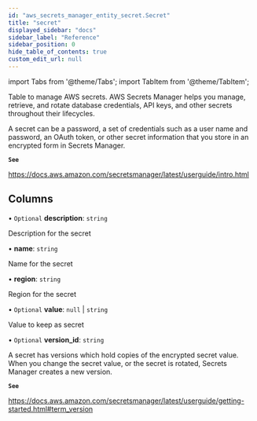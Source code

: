 ```yaml
---
id: "aws_secrets_manager_entity_secret.Secret"
title: "secret"
displayed_sidebar: "docs"
sidebar_label: "Reference"
sidebar_position: 0
hide_table_of_contents: true
custom_edit_url: null
---
```


import Tabs from '@theme/Tabs';
import TabItem from '@theme/TabItem';

Table to manage AWS secrets. AWS Secrets Manager helps you manage, retrieve, and rotate database credentials, API keys, and other secrets throughout their lifecycles.

A secret can be a password, a set of credentials such as a user name and password, an OAuth token, or other secret information that you store in an encrypted form in Secrets Manager.

**`See`**

https://docs.aws.amazon.com/secretsmanager/latest/userguide/intro.html

## Columns

• `Optional` **description**: `string`

Description for the secret

• **name**: `string`

Name for the secret

• **region**: `string`

Region for the secret

• `Optional` **value**: `null` \| `string`

Value to keep as secret

• `Optional` **version\_id**: `string`

A secret has versions which hold copies of the encrypted secret value.
When you change the secret value, or the secret is rotated, Secrets Manager creates a new version.

**`See`**

https://docs.aws.amazon.com/secretsmanager/latest/userguide/getting-started.html#term_version
